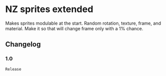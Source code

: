 # NZ sprites extended
Makes sprites modulable at the start. Random rotation, texture, frame, and material. Make it so that will change frame only with a 1% chance.

## Changelog

### 1.0
	Release
